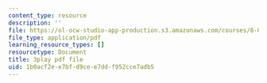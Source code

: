 ```yaml
---
content_type: resource
description: ''
file: https://ol-ocw-studio-app-production.s3.amazonaws.com/courses/8-01sc-classical-mechanics-fall-2016/1b0acf2ee7bfd9cee7ddf952cce7adb5_NCCzjtqZ28M.pdf
file_type: application/pdf
learning_resource_types: []
resourcetype: Document
title: 3play pdf file
uid: 1b0acf2e-e7bf-d9ce-e7dd-f952cce7adb5
---
```

